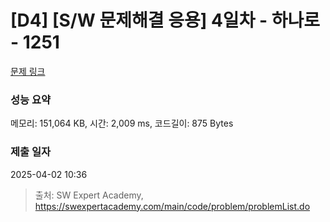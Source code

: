 # [D4] [S/W 문제해결 응용] 4일차 - 하나로 - 1251 

[문제 링크](https://swexpertacademy.com/main/code/problem/problemDetail.do?contestProbId=AV15StKqAQkCFAYD) 

### 성능 요약

메모리: 151,064 KB, 시간: 2,009 ms, 코드길이: 875 Bytes

### 제출 일자

2025-04-02 10:36



> 출처: SW Expert Academy, https://swexpertacademy.com/main/code/problem/problemList.do